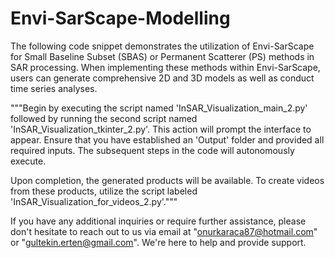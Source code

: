 # Envi-SarScape-Modelling
The following code snippet demonstrates the utilization of Envi-SarScape for Small Baseline Subset (SBAS) or Permanent Scatterer (PS) methods in SAR processing. When implementing these methods within Envi-SarScape, users can generate comprehensive 2D and 3D models as well as conduct time series analyses.


"""Begin by executing the script named 'InSAR_Visualization_main_2.py' followed by running the second script named 'InSAR_Visualization_tkinter_2.py'. This action will prompt the interface to appear. Ensure that you have established an 'Output' folder and provided all required inputs. The subsequent steps in the code will autonomously execute.

Upon completion, the generated products will be available. To create videos from these products, utilize the script labeled 'InSAR_Visualization_for_videos_2.py'."""


If you have any additional inquiries or require further assistance, please don't hesitate to reach out to us via email at "onurkaraca87@hotmail.com" or "gultekin.erten@gmail.com". We're here to help and provide support.

